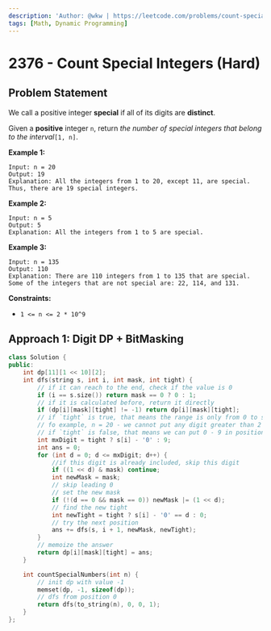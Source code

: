 ```yaml
---
description: 'Author: @wkw | https://leetcode.com/problems/count-special-integers/'
tags: [Math, Dynamic Programming]
---
```


# 2376 - Count Special Integers (Hard)

## Problem Statement

We call a positive integer **special** if all of its digits are **distinct**.

Given a **positive** integer `n`, return _the number of special integers that belong to the interval_`[1, n]`.

**Example 1:**

```
Input: n = 20
Output: 19
Explanation: All the integers from 1 to 20, except 11, are special. Thus, there are 19 special integers.
```

**Example 2:**

```
Input: n = 5
Output: 5
Explanation: All the integers from 1 to 5 are special.
```

**Example 3:**

```
Input: n = 135
Output: 110
Explanation: There are 110 integers from 1 to 135 that are special.
Some of the integers that are not special are: 22, 114, and 131.
```

**Constraints:**

- `1 <= n <= 2 * 10^9`

## Approach 1: Digit DP + BitMasking

<SolutionAuthor name="@wkw"/>

```cpp
class Solution {
public:
    int dp[11][1 << 10][2];
    int dfs(string s, int i, int mask, int tight) {
        // if it can reach to the end, check if the value is 0
        if (i == s.size()) return mask == 0 ? 0 : 1;
        // if it is calculated before, return it directly
        if (dp[i][mask][tight] != -1) return dp[i][mask][tight];
        // if `tight` is true, that means the range is only from 0 to s[i]
        // fo example, n = 20 - we cannot put any digit greater than 2 on the first place
        // if `tight` is false, that means we can put 0 - 9 in position i
        int mxDigit = tight ? s[i] - '0' : 9;
        int ans = 0;
        for (int d = 0; d <= mxDigit; d++) {
            //if this digit is already included, skip this digit
            if ((1 << d) & mask) continue;
            int newMask = mask;
            // skip leading 0
            // set the new mask
            if (!(d == 0 && mask == 0)) newMask |= (1 << d);
            // find the new tight
            int newTight = tight ? s[i] - '0' == d : 0;
            // try the next position
            ans += dfs(s, i + 1, newMask, newTight);
        }
        // memoize the answer
        return dp[i][mask][tight] = ans;
    }

    int countSpecialNumbers(int n) {
        // init dp with value -1
        memset(dp, -1, sizeof(dp));
        // dfs from position 0
        return dfs(to_string(n), 0, 0, 1);
    }
};
```
